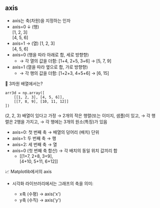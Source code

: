 ## axis

- axis는 축(차원)을 지정하는 인자
- axis=0 ↓ (행)         
  [1, 2, 3]              
  [4, 5, 6]             
- axis=1 → (열)
  [1, 2, 3]              
  [4, 5, 6]  
- axis=0 (행을 따라 아래로 합, 세로 방향향)
   - → 각 열의 값을 더함:
   [1+4, 2+5, 3+6] → [5, 7, 9]
- axis=1 (열을 따라 옆으로 합, 가로 방향향)
   - → 각 행의 값을 더함:
     [1+2+3, 4+5+6] → [6, 15]

📘 3차원 배열에서는?
```
arr3d = np.array([
    [[1, 2, 3], [4, 5, 6]],  
    [[7, 8, 9], [10, 11, 12]]
])
```
(2, 2, 3) 배열이 있다고 가정 
    →  2개의 작은 행렬(또는 이미지, 샘플)이 있고, 
→  각 행렬은 2행을 가지고, 
→  각 행에는 3개의 원소(특징)가 있음
- axis=0: 첫 번째 축 → 배열의 덩어리 (배치) 단위
- axis=1: 두 번째 축 → 행
- axis=2: 세 번째 축 → 열
- axis=0 (첫 번째 축 합산) → 각 배치의 동일 위치 값끼리 합
    - [[1+7, 2+8, 3+9],  
        [4+10, 5+11, 6+12]]

📈 Matplotlib에서의 axis
- 시각화 라이브러리에서는 그래프의 축을 의미:

  - x축 (수평) → axis('x')
  -  y축 (수직) → axis('y')